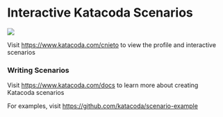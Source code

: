 # Interactive Katacoda Scenarios

[![](http://shields.katacoda.com/katacoda/cnieto/count.svg)](https://www.katacoda.com/cnieto "Get your profile on Katacoda.com")

Visit https://www.katacoda.com/cnieto to view the profile and interactive scenarios

### Writing Scenarios
Visit https://www.katacoda.com/docs to learn more about creating Katacoda scenarios

For examples, visit https://github.com/katacoda/scenario-example
